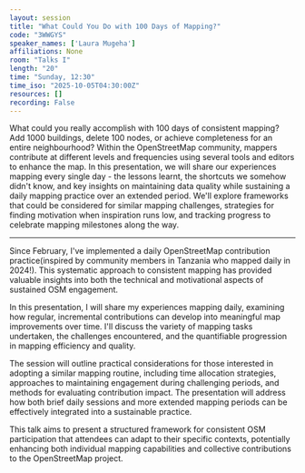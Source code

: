 ```yaml
---
layout: session
title: "What Could You Do with 100 Days of Mapping?"
code: "3WWGYS"
speaker_names: ['Laura Mugeha']
affiliations: None
room: "Talks I"
length: "20"
time: "Sunday, 12:30"
time_iso: "2025-10-05T04:30:00Z"
resources: []
recording: False
---
```


What could you really accomplish with 100 days of consistent mapping? Add 1000 buildings, delete 100 nodes, or achieve completeness for an entire neighbourhood? Within the OpenStreetMap community, mappers contribute at different levels and frequencies using several tools and editors to enhance the map. In this presentation, we will share our experiences mapping every single day - the lessons learnt, the shortcuts we somehow didn't know, and key insights on maintaining data quality while sustaining a daily mapping practice over an extended period. We'll explore frameworks that could be considered for similar mapping challenges, strategies for finding motivation when inspiration runs low, and tracking progress to celebrate mapping milestones along the way.

<hr>

Since February, I've implemented a daily OpenStreetMap contribution practice(inspired by community members in Tanzania who mapped daily in 2024!). This systematic approach to consistent mapping has provided valuable insights into both the technical and motivational aspects of sustained OSM engagement.

In this presentation, I will share my experiences mapping daily, examining how regular, incremental contributions can develop into meaningful map improvements over time. I'll discuss the variety of mapping tasks undertaken, the challenges encountered, and the quantifiable progression in mapping efficiency and quality.

The session will outline practical considerations for those interested in adopting a similar mapping routine, including time allocation strategies, approaches to maintaining engagement during challenging periods, and methods for evaluating contribution impact. The presentation will address how both brief daily sessions and more extended mapping periods can be effectively integrated into a sustainable practice.

This talk aims to present a structured framework for consistent OSM participation that attendees can adapt to their specific contexts, potentially enhancing both individual mapping capabilities and collective contributions to the OpenStreetMap project.

